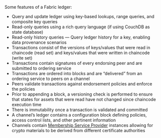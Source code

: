Some features of a Fabric ledger:

- Query and update ledger using key-based lookups, range queries, and composite key queries
- Read-only queries using a rich query language (if using CouchDB as state database)
- Read-only history queries — Query ledger history for a key, enabling data provenance scenarios
- Transactions consist of the versions of keys/values that were read in chaincode (read set) and keys/values that were written in chaincode (write set)
- Transactions contain signatures of every endorsing peer and are submitted to ordering service
- Transactions are ordered into blocks and are “delivered” from an ordering service to peers on a channel
- Peers validate transactions against endorsement policies and enforce the policies
- Prior to appending a block, a versioning check is performed to ensure that states for assets that were read have not changed since chaincode execution time
- There is immutability once a transaction is validated and committed
- A channel’s ledger contains a configuration block defining policies, access control lists, and other pertinent information
- Channels contain [Membership Service Provider](https://hyperledger-fabric.readthedocs.io/en/release-2.5/glossary.html#msp) instances allowing for crypto materials to be derived from different certificate authorities
